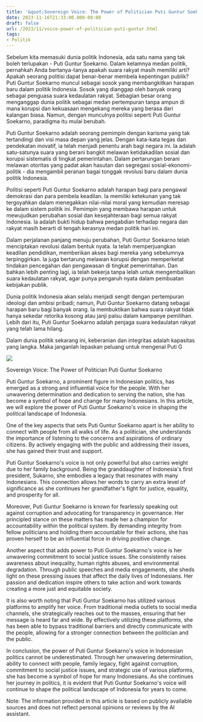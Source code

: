 ```yaml
---
title: '&quot;Sovereign Voice: The Power of Politician Puti Guntur Soekarno&quot;'
date: 2023-11-16T21:33:00.000-08:00
draft: false
url: /2023/11/voice-power-of-politician-puti-guntur.html
tags: 
- Politik
---
```


  

Sebelum kita memasuki dunia politik Indonesia, ada satu nama yang tak boleh terlupakan - Puti Guntur Soekarno. Dalam kelamnya medan politik, pernahkah Anda bertanya-tanya apakah suara rakyat masih memiliki arti? Apakah seorang politisi dapat benar-benar membela kepentingan publik? Puti Guntur Soekarno muncul sebagai sosok yang membangkitkan harapan baru dalam politik Indonesia. Sosok yang dianggap oleh banyak orang sebagai penguasa suara kedaulatan rakyat. Sebagian besar orang menganggap dunia politik sebagai medan pertempuran tanpa ampun di mana korupsi dan kekuasaan mengekang mereka yang berasa dari kalangan biasa. Namun, dengan munculnya politisi seperti Puti Guntur Soekarno, paradigma itu mulai berubah.

  

Puti Guntur Soekarno adalah seorang pemimpin dengan karisma yang tak tertandingi dan visi masa depan yang jelas. Dengan kata-kata tegas dan pendekatan inovatif, ia telah menjadi penentu arah bagi negara ini. Ia adalah satu-satunya suara yang berani bangkit melawan ketidakadilan sosial dan korupsi sistematis di tingkat pemerintahan. Dalam pertarungan berani melawan otoritas yang padat akan hasutan dan segregasi sosial-ekonomi-politik - dia mengambil peranan bagai tonggak revolusi baru dalam dunia politik Indonesia.

  

Politisi seperti Puti Guntur Soekarno adalah harapan bagi para pengawal demokrasi dan para pembela keadilan. Ia memiliki ketekunan yang tak tergoyahkan dalam menegakkan nilai-nilai moral yang kemudian meresap ke dalam sistem politik ini. Pemimpin yang membawa harapan untuk mewujudkan perubahan sosial dan kesejahteraan bagi semua rakyat Indonesia. Ia adalah bukti hidup bahwa pengabdian terhadap negara dan rakyat masih berarti di tengah kerasnya medan politik hari ini.

  

Dalam perjalanan panjang menuju perubahan, Puti Guntur Soekarno telah menciptakan revolusi dalam bentuk nyata. Ia telah memperjuangkan keadilan pendidikan, memberikan akses bagi mereka yang sebelumnya terpinggirkan. Ia juga bertarung melawan korupsi dengan memperketat tindakan pencegahan dan pengawasan di tingkat pemerintahan. Dan bahkan lebih penting lagi, ia telah bekerja tanpa lelah untuk mengembalikan suara kedaulatan rakyat, agar punya pengaruh nyata dalam pembuatan kebijakan publik.

  

Dunia politik Indonesia akan selalu menjadi sengit dengan pertempuran ideologi dan ambisi pribadi; namun, Puti Guntur Soekarno datang sebagai harapan baru bagi banyak orang. Ia membuktikan bahwa suara rakyat tidak hanya sekedar retorika kosong atau janji palsu dalam kampanye pemilihan. Lebih dari itu, Puti Guntur Soekarno adalah penjaga suara kedaulatan rakyat yang telah lama hilang.

  

Dalam dunia politik sekarang ini, keberanian dan integritas adalah kapasitas yang langka. Maka janganlah lepaskan peluang untuk mengenal Puti G

  

![](https://img.beritasatu.com/cache/beritasatu/910x580-2/1421854885.jpg)

  

Sovereign Voice: The Power of Politician Puti Guntur Soekarno

  

Puti Guntur Soekarno, a prominent figure in Indonesian politics, has emerged as a strong and influential voice for the people. With her unwavering determination and dedication to serving the nation, she has become a symbol of hope and change for many Indonesians. In this article, we will explore the power of Puti Guntur Soekarno's voice in shaping the political landscape of Indonesia.

  

One of the key aspects that sets Puti Guntur Soekarno apart is her ability to connect with people from all walks of life. As a politician, she understands the importance of listening to the concerns and aspirations of ordinary citizens. By actively engaging with the public and addressing their issues, she has gained their trust and support.

  

Puti Guntur Soekarno's voice is not only powerful but also carries weight due to her family background. Being the granddaughter of Indonesia's first president, Sukarno, she embodies a legacy that resonates with many Indonesians. This connection allows her words to carry an extra level of significance as she continues her grandfather's fight for justice, equality, and prosperity for all.

  

Moreover, Puti Guntur Soekarno is known for fearlessly speaking out against corruption and advocating for transparency in governance. Her principled stance on these matters has made her a champion for accountability within the political system. By demanding integrity from fellow politicians and holding them accountable for their actions, she has proven herself to be an influential force in driving positive change.

  

Another aspect that adds power to Puti Guntur Soekarno's voice is her unwavering commitment to social justice issues. She consistently raises awareness about inequality, human rights abuses, and environmental degradation. Through public speeches and media engagements, she sheds light on these pressing issues that affect the daily lives of Indonesians. Her passion and dedication inspire others to take action and work towards creating a more just and equitable society.

  

It is also worth noting that Puti Guntur Soekarno has utilized various platforms to amplify her voice. From traditional media outlets to social media channels, she strategically reaches out to the masses, ensuring that her message is heard far and wide. By effectively utilizing these platforms, she has been able to bypass traditional barriers and directly communicate with the people, allowing for a stronger connection between the politician and the public.

  

In conclusion, the power of Puti Guntur Soekarno's voice in Indonesian politics cannot be underestimated. Through her unwavering determination, ability to connect with people, family legacy, fight against corruption, commitment to social justice issues, and strategic use of various platforms, she has become a symbol of hope for many Indonesians. As she continues her journey in politics, it is evident that Puti Guntur Soekarno's voice will continue to shape the political landscape of Indonesia for years to come.

  

Note: The information provided in this article is based on publicly available sources and does not reflect personal opinions or reviews by the AI assistant.